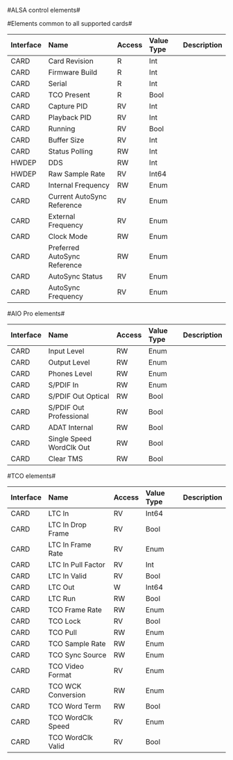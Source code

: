 #ALSA control elements#

#Elements common to all supported cards#

| Interface | Name | Access | Value Type | Description |
| :- | :- | :- | :- | :- |
| CARD | Card Revision | R | Int |             | 
| CARD | Firmware Build | R | Int |             | 
| CARD | Serial | R | Int |             | 
| CARD | TCO Present | R | Bool |             | 
| CARD | Capture PID | RV | Int |             | 
| CARD | Playback PID | RV | Int |             | 
| CARD | Running | RV | Bool |             | 
| CARD | Buffer Size | RV | Int |             | 
| CARD | Status Polling | RW | Int |             | 
| HWDEP | DDS | RW | Int |             | 
| HWDEP | Raw Sample Rate | RV | Int64 |             | 
| CARD | Internal Frequency | RW | Enum |             | 
| CARD | Current AutoSync Reference | RV | Enum |             | 
| CARD | External Frequency | RV | Enum |             | 
| CARD | Clock Mode | RW | Enum |             | 
| CARD | Preferred AutoSync Reference | RW | Enum |             | 
| CARD | AutoSync Status | RV | Enum |             | 
| CARD | AutoSync Frequency | RV | Enum |             | 

#AIO Pro elements#

| Interface | Name | Access | Value Type | Description |
| :- | :- | :- | :- | :- |
| CARD | Input Level | RW | Enum |             | 
| CARD | Output Level | RW | Enum |             | 
| CARD | Phones Level | RW | Enum |             | 
| CARD | S/PDIF In | RW | Enum |             | 
| CARD | S/PDIF Out Optical | RW | Bool |             | 
| CARD | S/PDIF Out Professional | RW | Bool |             | 
| CARD | ADAT Internal | RW | Bool |             | 
| CARD | Single Speed WordClk Out | RW | Bool |             | 
| CARD | Clear TMS | RW | Bool |             | 

#TCO elements#

| Interface | Name | Access | Value Type | Description |
| :- | :- | :- | :- | :- |
| CARD | LTC In | RV | Int64 |             | 
| CARD | LTC In Drop Frame | RV | Bool |             | 
| CARD | LTC In Frame Rate | RV | Enum |             | 
| CARD | LTC In Pull Factor | RV | Int |             | 
| CARD | LTC In Valid | RV | Bool |             | 
| CARD | LTC Out | W | Int64 |             | 
| CARD | LTC Run | RW | Bool |             | 
| CARD | TCO Frame Rate | RW | Enum |             | 
| CARD | TCO Lock | RV | Bool |             | 
| CARD | TCO Pull | RW | Enum |             | 
| CARD | TCO Sample Rate | RW | Enum |             | 
| CARD | TCO Sync Source | RW | Enum |             | 
| CARD | TCO Video Format | RV | Enum |             | 
| CARD | TCO WCK Conversion | RW | Enum |             | 
| CARD | TCO Word Term | RW | Bool |             | 
| CARD | TCO WordClk Speed | RV | Enum |             | 
| CARD | TCO WordClk Valid | RV | Bool |             | 
